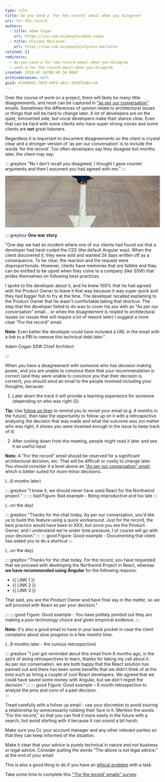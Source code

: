 ```yaml
---
type: rule
title: Do you send a 'For the record' email when you disagree?
uri: for-the-record
authors:
  - title: Adam Cogan
    url: https://ssw.com.au/people/adam-cogan
  - title: Ulysses Maclaren
    url: https://ssw.com.au/people/ulysses-maclaren
related: []
redirects:
  - do-you-send-a-for-the-record-email-when-you-disagree
  - send-a-for-the-record-email-when-you-disagree
created: 2010-07-16T06:49:34.000Z
archivedreason: null
guid: 47440022-76fd-4df5-a81c-363df2a0ccc0
---
```


Over the course of work on a project, there will likely be many little disagreements, and most can be captured in ["as per our conversation"](/do-you-send-as-per-our-conversation-emails) emails. Sometimes the differences of opinion relate to architectural issues or things that will be hard to change later. A lot of developers are on the quiet, introverted side, but vocal developers make their stance clear. Even that can be hard with some clients who have super strong voices and some clients are **not** great listeners.

<!--endintro-->

Regardless it is important to document disagreements so the client is crystal clear and a stronger version of ‘as per our conversation’ is to include the words ‘for the record’. Too often developers say they disagree but months later, the client may say:

::: greybox
“No I don’t recall you disagreed, I thought I gave counter arguments and then I assumed you had agreed with me.”
:::

![Figure: It's common for people to say "I don't remember you disagreeing with that decision", sending a "for the record" email makes it clear](past-decision-1500x500.jpg)

::: greybox
**One war story**

"One day we had an incident where one of our clients had found out that a developer had hard-coded the CSS (the default Angular way). When the client discovered it, they were wild and wanted 24 days written off as a consequence. To be clear, the reaction and the request were disproportionate. However, clients have memories that are fallible and they can be entitled to be upset when they come to a company (like SSW) that prides themselves on following best-practices.

I spoke to the developer about it, and he knew 100% that he had agreed with the Product Owner to leave it that way because it was super quick and they had bigger fish to fry at the time. The developer recalled explaining to the Product Owner that he wasn't comfortable taking that shortcut. The step that the developer failed to do was to cover his ass with an "As per our conversation" email... or when the disagreement is related to architectural issues (or issues that will require a lot of rework later) I suggest a more clear "For the record" email.

**Note:** Even better the developer could have included a URL in the email with a link to a PBI to remove this technical debt later."

Adam Cogan
SSW Chief Architect

:::

When you have a disagreement with someone who has decision making power, and you are unable to convince them that your recommendation is correct (and they were unable to convince you that their decision is correct), you should send an email to the people involved including your thoughts, because:

1. Later down the track it will provide a learning experience for someone (depending on who was right 😉)

**Tip:** Use [follow up then](/do-you-follow-up-emails-effectively) to remind you to revisit your email (e.g. 6 months in the future), then take the opportunity to follow up on it with a retrospective analysing the decision that was made and what the outcome was (no matter who was right, it shows you were invested enough in the issue to keep track of it)
  
2. After cooling down from the meeting, people might read it later and see it as useful input

**Note:** A "For the record" email should be reserved for a significant architectural decision, etc. That will be difficult or costly to change later. You should consider it a level above an ["As per our conversation" email](/do-you-send-as-per-our-conversation-emails), which is better suited for more minor decisions.

(...6 months later)

::: greybox
"I knew it, we should never have used React for the Northwind project."
:::
::: bad
Figure: Bad example - Being improductive and too late
:::

(...on the day)

::: greybox
"Thanks for the chat today. As per our conversation, you'd like us to build this feature using a quick workaround. Just for the record, the best practice would have been to XXX, but since you are the Product Owner, and I understand we're under time pressure, I of course will go with your decision."
:::
::: good
Figure: Good example - Documenting that client has asked you to do a shortcut
:::

(...on the day)

::: greybox
"Thanks for the chat today. For the record, you have requested that we proceed with developing the Northwind Project in React, whereas **we have recommended using Angular** for the following reasons:

* {{ LINK 1 }}
* {{ LINK 2 }}
* {{ LINK 3 }}

That said, you are the Product Owner and have final say in the matter, so we will proceed with React as per your decision."

:::
::: good
Figure: Good example - You have politely pointed out they are making a poor technology choice and given empirical evidence.
:::

**Note:** It's also a good email to have in your back pocket in case the client complains about slow progress in a few months time.

(...6 months later - the curious retrospective)

::: greybox
"I just got reminded about this email from 6 months ago, in the spirit of doing retrospectives to learn, thanks for taking my call about it.  
As per our conversation, we are both happy that the React solution has panned out and there has been some benefits that we didn't think of at the time such as hiring a couple of cool React developers. We agreed that we could have saved some money with Angular, but we don't regret the decision."
:::
::: good
Figure: Good example – 6 month retrospective to analyse the pros and cons of a past decision.  
:::

Tread carefully with a follow up email - use your discretion to avoid souring a relationship by unnecessarily rubbing their face in it. Mention the words "For the record," so that you can find it more easily in the future with a search, but avoid starting with it because it can sound a bit harsh.

Make sure you Cc your account manager and any other relevant parties so that they can keep informed of the situation.

Make it clear that your advice is purely technical in nature and not business or legal advice. Consider putting the words "The above is not legal advice." at the end of your email.

This is also a good thing to do if you have an [ethical problem](/do-you-only-do-what-you-think-is-right) with a task.

Take some time to complete this ["'For the record' emails" survey](https://forms.office.com/Pages/ResponsePage.aspx?id=NHwvrDW56Uir3BHl1PyysCa8TOGbvXxGkJLSg13sAKhURVdQRVBSUFZINzgxMzVLRlVOUVNDSUpBSiQlQCN0PWcu).
